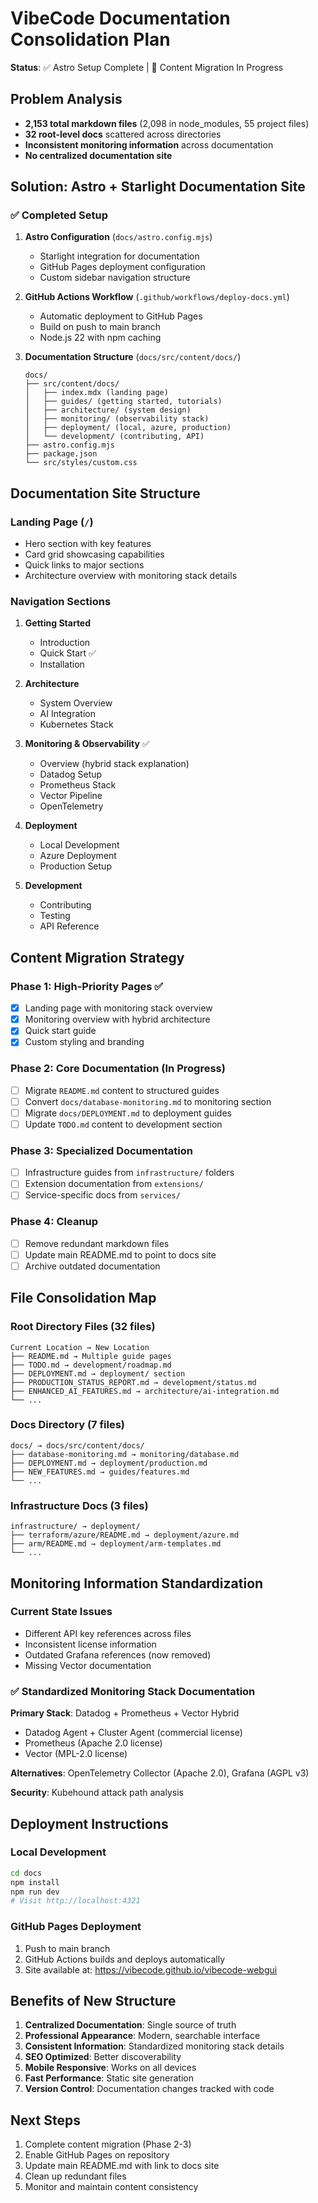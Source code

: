 # VibeCode Documentation Consolidation Plan

**Status**: ✅ Astro Setup Complete | 🔄 Content Migration In Progress

## Problem Analysis

- **2,153 total markdown files** (2,098 in node_modules, 55 project files)
- **32 root-level docs** scattered across directories
- **Inconsistent monitoring information** across documentation
- **No centralized documentation site**

## Solution: Astro + Starlight Documentation Site

### ✅ Completed Setup

1. **Astro Configuration** (`docs/astro.config.mjs`)
   - Starlight integration for documentation
   - GitHub Pages deployment configuration
   - Custom sidebar navigation structure

2. **GitHub Actions Workflow** (`.github/workflows/deploy-docs.yml`)
   - Automatic deployment to GitHub Pages
   - Build on push to main branch
   - Node.js 22 with npm caching

3. **Documentation Structure** (`docs/src/content/docs/`)
   ```
   docs/
   ├── src/content/docs/
   │   ├── index.mdx (landing page)
   │   ├── guides/ (getting started, tutorials)
   │   ├── architecture/ (system design)
   │   ├── monitoring/ (observability stack)
   │   ├── deployment/ (local, azure, production)
   │   └── development/ (contributing, API)
   ├── astro.config.mjs
   ├── package.json
   └── src/styles/custom.css
   ```

## Documentation Site Structure

### Landing Page (`/`)
- Hero section with key features
- Card grid showcasing capabilities
- Quick links to major sections
- Architecture overview with monitoring stack details

### Navigation Sections

1. **Getting Started**
   - Introduction
   - Quick Start ✅
   - Installation

2. **Architecture**
   - System Overview
   - AI Integration
   - Kubernetes Stack

3. **Monitoring & Observability** ✅
   - Overview (hybrid stack explanation)
   - Datadog Setup
   - Prometheus Stack
   - Vector Pipeline
   - OpenTelemetry

4. **Deployment**
   - Local Development
   - Azure Deployment
   - Production Setup

5. **Development**
   - Contributing
   - Testing
   - API Reference

## Content Migration Strategy

### Phase 1: High-Priority Pages ✅
- [x] Landing page with monitoring stack overview
- [x] Monitoring overview with hybrid architecture
- [x] Quick start guide
- [x] Custom styling and branding

### Phase 2: Core Documentation (In Progress)
- [ ] Migrate `README.md` content to structured guides
- [ ] Convert `docs/database-monitoring.md` to monitoring section
- [ ] Migrate `docs/DEPLOYMENT.md` to deployment guides
- [ ] Update `TODO.md` content to development section

### Phase 3: Specialized Documentation
- [ ] Infrastructure guides from `infrastructure/` folders
- [ ] Extension documentation from `extensions/`
- [ ] Service-specific docs from `services/`

### Phase 4: Cleanup
- [ ] Remove redundant markdown files
- [ ] Update main README.md to point to docs site
- [ ] Archive outdated documentation

## File Consolidation Map

### Root Directory Files (32 files)
```
Current Location → New Location
├── README.md → Multiple guide pages
├── TODO.md → development/roadmap.md
├── DEPLOYMENT.md → deployment/ section
├── PRODUCTION_STATUS_REPORT.md → development/status.md
├── ENHANCED_AI_FEATURES.md → architecture/ai-integration.md
└── ...
```

### Docs Directory (7 files)
```
docs/ → docs/src/content/docs/
├── database-monitoring.md → monitoring/database.md
├── DEPLOYMENT.md → deployment/production.md
├── NEW_FEATURES.md → guides/features.md
└── ...
```

### Infrastructure Docs (3 files)
```
infrastructure/ → deployment/
├── terraform/azure/README.md → deployment/azure.md
├── arm/README.md → deployment/arm-templates.md
└── ...
```

## Monitoring Information Standardization

### Current State Issues
- Different API key references across files
- Inconsistent license information
- Outdated Grafana references (now removed)
- Missing Vector documentation

### ✅ Standardized Monitoring Stack Documentation

**Primary Stack**: Datadog + Prometheus + Vector Hybrid
- Datadog Agent + Cluster Agent (commercial license)
- Prometheus (Apache 2.0 license)
- Vector (MPL-2.0 license)

**Alternatives**: OpenTelemetry Collector (Apache 2.0), Grafana (AGPL v3)

**Security**: Kubehound attack path analysis

## Deployment Instructions

### Local Development
```bash
cd docs
npm install
npm run dev
# Visit http://localhost:4321
```

### GitHub Pages Deployment
1. Push to main branch
2. GitHub Actions builds and deploys automatically
3. Site available at: https://vibecode.github.io/vibecode-webgui

## Benefits of New Structure

1. **Centralized Documentation**: Single source of truth
2. **Professional Appearance**: Modern, searchable interface
3. **Consistent Information**: Standardized monitoring stack details
4. **SEO Optimized**: Better discoverability
5. **Mobile Responsive**: Works on all devices
6. **Fast Performance**: Static site generation
7. **Version Control**: Documentation changes tracked with code

## Next Steps

1. Complete content migration (Phase 2-3)
2. Enable GitHub Pages on repository
3. Update main README.md with link to docs site
4. Clean up redundant files
5. Monitor and maintain content consistency
